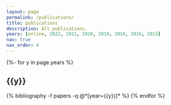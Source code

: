 ```yaml
---
layout: page
permalink: /publications/
title: publications
description: All publications.
years: [online, 2022, 2021, 2020, 2019, 2018, 2016, 2013]
nav: true
nav_order: 4
---
```

<!-- _pages/publications.md -->
<div class="publications">

{%- for y in page.years %}
  <h2 class="year">{{y}}</h2>
  {% bibliography -f papers -q @*[year={{y}}]* %}
{% endfor %}

</div>
